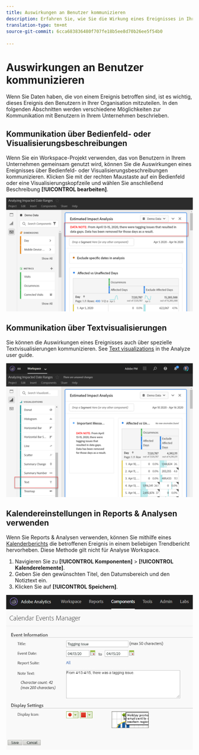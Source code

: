 ```yaml
---
title: Auswirkungen an Benutzer kommunizieren
description: Erfahren Sie, wie Sie die Wirkung eines Ereignisses in Ihrem Unternehmen effektiv kommunizieren können.
translation-type: tm+mt
source-git-commit: 6cca683836480f707fe18b5ee8d70b26ee5f54b0

---
```



# Auswirkungen an Benutzer kommunizieren

Wenn Sie Daten haben, die von einem Ereignis [](../event-impacted.md)betroffen sind, ist es wichtig, dieses Ereignis den Benutzern in Ihrer Organisation mitzuteilen. In den folgenden Abschnitten werden verschiedene Möglichkeiten zur Kommunikation mit Benutzern in Ihrem Unternehmen beschrieben.

## Kommunikation über Bedienfeld- oder Visualisierungsbeschreibungen

Wenn Sie ein Workspace-Projekt verwenden, das von Benutzern in Ihrem Unternehmen gemeinsam genutzt wird, können Sie die Auswirkungen eines Ereignisses über Bedienfeld- oder Visualisierungsbeschreibungen kommunizieren. Klicken Sie mit der rechten Maustaste auf ein Bedienfeld oder eine Visualisierungskopfzeile und wählen Sie anschließend Beschreibung **[!UICONTROL bearbeiten]**.

![Bereichsbeschreibung](../assets/panel_description.png)

## Kommunikation über Textvisualisierungen

Sie können die Auswirkungen eines Ereignisses auch über spezielle Textvisualisierungen kommunizieren. See [Text visualizations](/help/analyze/analysis-workspace/visualizations/text.md) in the Analyze user guide.

![Textvisualisierung](../assets/text_visualization.png)

## Kalendereinstellungen in Reports &amp; Analysen verwenden

Wenn Sie Reports &amp; Analysen verwenden, können Sie mithilfe eines [Kalenderberichts](/help/components/t-calendar-event.md) die betroffenen Ereignis in einem beliebigen Trendbericht hervorheben. Diese Methode gilt nicht für Analyse Workspace.

1. Navigieren Sie zu **[!UICONTROL Komponenten]** > **[!UICONTROL Kalenderelemente]**.
2. Geben Sie den gewünschten Titel, den Datumsbereich und den Notiztext ein.
3. Klicken Sie auf **[!UICONTROL Speichern]**.

![Kalender-Ereignis](../assets/exclude_calendar_event.png)
